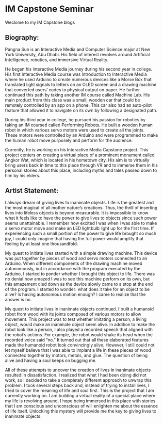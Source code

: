 # IM Capstone Seminar
Weclome to my IM Capstone blogs


## Biography:
Pangna Sun is an Interactive Media and Computer Science major at New York University, Abu Dhabi. His field of interest revolves around Artificial Intelligence, robotics, and immersive Virtual Reality. 

He began his Interactive Media journey during his second year in college. His first Interactive Media course was Introduction to Interactive Media where he used Arduino to create numerous devices like a Morse Box that translated light signals to letters on an OLED screen and a drawing machine that converted users’ codes to physical output on paper. He further continued this path by taking another IM course called Machine Lab. His main product from this class was a small, wooden car that could be remotely controlled by an app on a phone. This car also had an auto-pilot feature that allowed it to navigate on its own by following a designated path. 

During his third year in college, he pursued his passion for robotics by taking an IM coursed called Performing Robots. He built a wooden human robot in which various servo motors were used to create all the joints. These motors were controlled by an Arduino and were programmed to make the human robot move purposely and perform for the audience. 

Currently, he is working on his Interactive Media Capstone project. This project centers on creating a virtual place of a prominent monument called Angkor Wat, which is located in his hometown city. His aim is to virtually bring users back in time to this place through VR and to immerse them in his personal stories about this place, including myths and tales passed down to him by his elders. 

## Artist Statement:

I always dream of giving lives to inanimate objects. Life is the greatest and the most magical of all mother nature’s creations. Thus, the thrill of inserting lives into lifeless objects is beyond measurable. It is impossible to know what it feels like to have the power to give lives to objects since such power seems unattainable. I remember how excited I was when I was able to make a servo motor move and make an LED lightbulb light up for the first time. If experiencing such a small portion of the power to give life brought so much joy, I could only imagine that having the full power would amplify that feeling by at least one thousandfold. 

My quest to initiate lives started with a simple drawing machine. This device was put together by pieces of wood and servo motors connected to an Arduino. When different components of the drawing machine moved autonomously, but in accordance with the program executed by the Arduino, I started to ponder whether I brought this object to life. There was no denial how amazed I was to see this machine perform on its own, but this amazement died down as the device slowly came to a stop at the end of the program. I started to wonder: what does it take for an object to be alive? Is having autonomous motion enough? I came to realize that the answer is no. 

My quest to initiate lives in inanimate objects continued.  I built a humanoid robot from wood with its joints composed of various motors to allow movement. This project was to test whether imitating a person, a living object, would make an inanimate object seem alive. In addition to make the robot look like a person, I also played a recorded speech that aligned with the robot’s actions. For example, the robot would shake its head when the recorded voice said “no.” It turned out that all these elaborated features made the humanoid robot look convincingly alive. However, I still could not let myself believe that I was able to implant a life in these pieces of wood connected together by motors, metals, and glue. The question of being alive and having a soul keeps on bugging me.  

All of these attempts to uncover the creation of lives in inanimate objects resulted in dissatisfaction.  I realized that what I had been doing did not work, so I decided to take a completely different approach to unwrap this problem. I took several steps back and, instead of trying to install lives, I tried to cover the meaning of life and soul first. This is the project that I am currently working on. I am building a virtual reality of a special place where my life is revolving around. I hope being immersed in this place with stories that I am conscious and unconscious of will enlighten me about the essence of life itself. Unlocking this mystery will provide me the key to giving lives to inanimate objects. 


